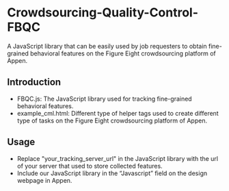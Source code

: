 # Crowdsourcing-Quality-Control-FBQC
A JavaScript library that can be easily used by job requesters to obtain fine-grained behavioral features on the Figure Eight crowdsourcing platform of Appen.

## Introduction
- FBQC.js: The JavaScript library used for tracking fine-grained behavioral features.
- example_cml.html: Different type of helper tags used to create different type of tasks on the Figure Eight crowdsourcing platform of Appen.

## Usage
- Replace "your_tracking_server_url" in the JavaScript library with the url of your server that used to store collected features.
- Include our JavaScript library in the “Javascript” field on the design webpage in Appen.



